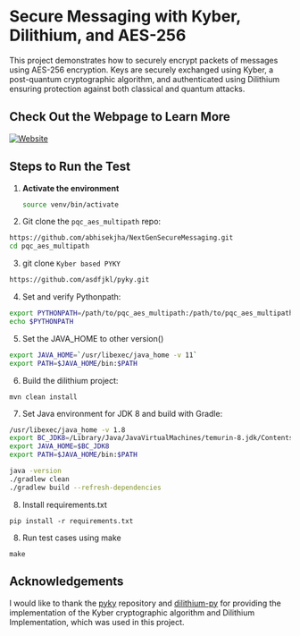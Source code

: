 # Secure Messaging with Kyber, Dilithium, and AES-256

This project demonstrates how to securely encrypt packets of messages using AES-256 encryption. Keys are securely exchanged using Kyber, a post-quantum cryptographic algorithm, and authenticated using Dilithium ensuring protection against both classical and quantum attacks.

## Check Out the Webpage to Learn More

[![Website](https://img.shields.io/badge/Website-pqc_aes_multipath-red?style=flat-square)](https://www.abhisekjha.com.np/NextGenSecureMessaging)

## Steps to Run the Test

1. **Activate the environment**
   ```bash
   source venv/bin/activate
   ```

2. Git clone the `pqc_aes_multipath` repo:
```bash
https://github.com/abhisekjha/NextGenSecureMessaging.git
cd pqc_aes_multipath
```

3. git clone `Kyber based PYKY`
```bash
https://github.com/asdfjkl/pyky.git
```


4. Set and verify Pythonpath:
``` sh
export PYTHONPATH=/path/to/pqc_aes_multipath:/path/to/pqc_aes_multipath/pyky:/path/to/pqc_aes_multipath/dilithium-java
echo $PYTHONPATH
```

5. Set the JAVA_HOME to other version()
```sh
export JAVA_HOME=`/usr/libexec/java_home -v 11`
export PATH=$JAVA_HOME/bin:$PATH
```

6. Build the dilithium project:
```cd dilithium-java
mvn clean install
```

7. Set Java environment for JDK 8 and build with Gradle:
```sh
/usr/libexec/java_home -v 1.8
export BC_JDK8=/Library/Java/JavaVirtualMachines/temurin-8.jdk/Contents/Home
export JAVA_HOME=$BC_JDK8
export PATH=$JAVA_HOME/bin:$PATH

java -version
./gradlew clean
./gradlew build --refresh-dependencies

```

8. Install requirements.txt
```
pip install -r requirements.txt
```
8. Run test cases using make
```
make
```

## Acknowledgements

I would like to thank the [pyky](https://github.com/asdfjkl/pyky) repository and [dilithium-py](https://github.com/GiacomoPope/dilithium-py) for providing the implementation of the Kyber cryptographic algorithm and Dilithium Implementation, which was used in this project.
